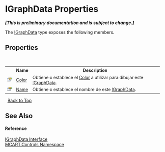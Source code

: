 # IGraphData Properties
 _**\[This is preliminary documentation and is subject to change.\]**_

The <a href="7ec59514-b97b-a3d3-7687-43e1d30c56de">IGraphData</a> type exposes the following members.


## Properties
&nbsp;<table><tr><th></th><th>Name</th><th>Description</th></tr><tr><td>![Public property](media/pubproperty.gif "Public property")</td><td><a href="a55f48e8-4759-61af-0005-54e42340d5da">Color</a></td><td>
Obtiene o establece el <a href="b2f59482-b5b7-a7aa-b3e0-1a7c0ef43382">Color</a> a utilizar para dibujar este <a href="7ec59514-b97b-a3d3-7687-43e1d30c56de">IGraphData</a>.</td></tr><tr><td>![Public property](media/pubproperty.gif "Public property")</td><td><a href="ca016700-0ddb-a31a-ab45-254d02b4c31b">Name</a></td><td>
Obtiene o establece el nombre de este <a href="7ec59514-b97b-a3d3-7687-43e1d30c56de">IGraphData</a>.</td></tr></table>&nbsp;
<a href="#igraphdata-properties">Back to Top</a>

## See Also


#### Reference
<a href="7ec59514-b97b-a3d3-7687-43e1d30c56de">IGraphData Interface</a><br /><a href="1c9d7a8e-81d4-838a-f87d-7379b253b6ce">MCART.Controls Namespace</a><br />